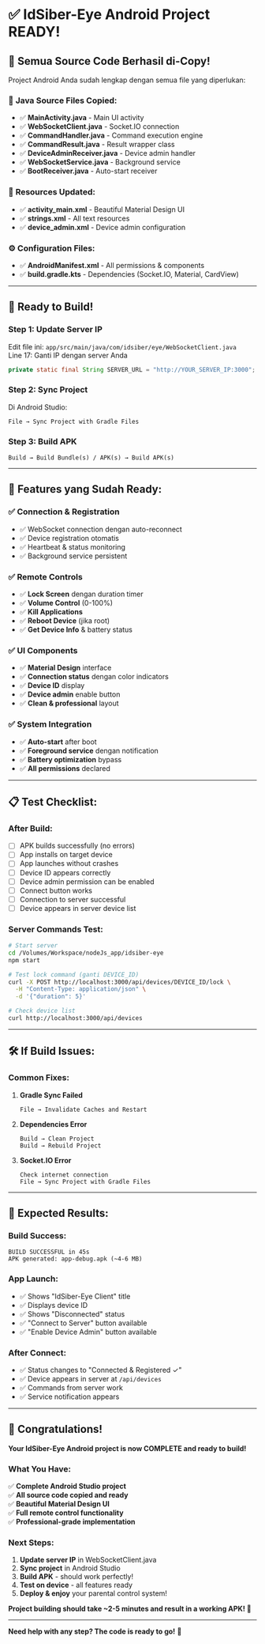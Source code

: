 # ✅ **IdSiber-Eye Android Project READY!**

## 🎉 **Semua Source Code Berhasil di-Copy!**

Project Android Anda sudah lengkap dengan semua file yang diperlukan:

### 📱 **Java Source Files Copied:**
- ✅ **MainActivity.java** - Main UI activity
- ✅ **WebSocketClient.java** - Socket.IO connection
- ✅ **CommandHandler.java** - Command execution engine
- ✅ **CommandResult.java** - Result wrapper class
- ✅ **DeviceAdminReceiver.java** - Device admin handler
- ✅ **WebSocketService.java** - Background service
- ✅ **BootReceiver.java** - Auto-start receiver

### 🎨 **Resources Updated:**
- ✅ **activity_main.xml** - Beautiful Material Design UI
- ✅ **strings.xml** - All text resources
- ✅ **device_admin.xml** - Device admin configuration

### ⚙️ **Configuration Files:**
- ✅ **AndroidManifest.xml** - All permissions & components
- ✅ **build.gradle.kts** - Dependencies (Socket.IO, Material, CardView)

---

## 🚀 **Ready to Build!**

### **Step 1: Update Server IP**
Edit file ini: `app/src/main/java/com/idsiber/eye/WebSocketClient.java`  
Line 17: Ganti IP dengan server Anda
```java
private static final String SERVER_URL = "http://YOUR_SERVER_IP:3000";
```

### **Step 2: Sync Project**
Di Android Studio:
```
File → Sync Project with Gradle Files
```

### **Step 3: Build APK**
```
Build → Build Bundle(s) / APK(s) → Build APK(s)
```

---

## 🎯 **Features yang Sudah Ready:**

### ✅ **Connection & Registration**
- ✅ WebSocket connection dengan auto-reconnect
- ✅ Device registration otomatis  
- ✅ Heartbeat & status monitoring
- ✅ Background service persistent

### ✅ **Remote Controls**
- ✅ **Lock Screen** dengan duration timer
- ✅ **Volume Control** (0-100%)
- ✅ **Kill Applications**
- ✅ **Reboot Device** (jika root)
- ✅ **Get Device Info** & battery status

### ✅ **UI Components**
- ✅ **Material Design** interface
- ✅ **Connection status** dengan color indicators
- ✅ **Device ID** display
- ✅ **Device admin** enable button
- ✅ **Clean & professional** layout

### ✅ **System Integration**
- ✅ **Auto-start** after boot
- ✅ **Foreground service** dengan notification
- ✅ **Battery optimization** bypass
- ✅ **All permissions** declared

---

## 📋 **Test Checklist:**

### **After Build:**
- [ ] APK builds successfully (no errors)
- [ ] App installs on target device
- [ ] App launches without crashes
- [ ] Device ID appears correctly
- [ ] Device admin permission can be enabled
- [ ] Connect button works
- [ ] Connection to server successful
- [ ] Device appears in server device list

### **Server Commands Test:**
```bash
# Start server
cd /Volumes/Workspace/nodeJs_app/idsiber-eye
npm start

# Test lock command (ganti DEVICE_ID)
curl -X POST http://localhost:3000/api/devices/DEVICE_ID/lock \
  -H "Content-Type: application/json" \
  -d '{"duration": 5}'

# Check device list
curl http://localhost:3000/api/devices
```

---

## 🛠️ **If Build Issues:**

### **Common Fixes:**
1. **Gradle Sync Failed**
   ```
   File → Invalidate Caches and Restart
   ```

2. **Dependencies Error**
   ```
   Build → Clean Project
   Build → Rebuild Project
   ```

3. **Socket.IO Error**
   ```
   Check internet connection
   File → Sync Project with Gradle Files
   ```

---

## 🎯 **Expected Results:**

### **Build Success:**
```
BUILD SUCCESSFUL in 45s
APK generated: app-debug.apk (~4-6 MB)
```

### **App Launch:**
- ✅ Shows "IdSiber-Eye Client" title
- ✅ Displays device ID
- ✅ Shows "Disconnected" status
- ✅ "Connect to Server" button available
- ✅ "Enable Device Admin" button available

### **After Connect:**
- ✅ Status changes to "Connected & Registered ✓"
- ✅ Device appears in server at `/api/devices`
- ✅ Commands from server work
- ✅ Service notification appears

---

## 🎉 **Congratulations!**

**Your IdSiber-Eye Android project is now COMPLETE and ready to build!**

### **What You Have:**
✅ **Complete Android Studio project**  
✅ **All source code copied and ready**  
✅ **Beautiful Material Design UI**  
✅ **Full remote control functionality**  
✅ **Professional-grade implementation**  

### **Next Steps:**
1. **Update server IP** in WebSocketClient.java
2. **Sync project** in Android Studio
3. **Build APK** - should work perfectly!
4. **Test on device** - all features ready
5. **Deploy & enjoy** your parental control system!

**Project building should take ~2-5 minutes and result in a working APK! 🚀**

---

**Need help with any step? The code is ready to go!** 💪